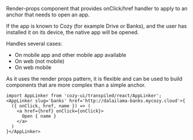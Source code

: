 Render-props component that provides onClick/href handler to
apply to an anchor that needs to open an app.

If the app is known to Cozy (for example Drive or Banks), and
the user has installed it on its device, the native app will
be opened.

Handles several cases:

- On mobile app and other mobile app available
- On web (not mobile)
- On web mobile

As it uses the render props pattern, it is flexible and can be used to build components that are more complex than a simple
anchor.

```
import AppLinker from 'cozy-ui/transpiled/react/AppLinker';
<AppLinker slug='banks' href='http://dalailama-banks.mycozy.cloud'>{
  ({ onClick, href, name }) => (
    <a href={href} onClick={onClick}>
      Open { name }
    </a>
  )
}</AppLinker>
```
